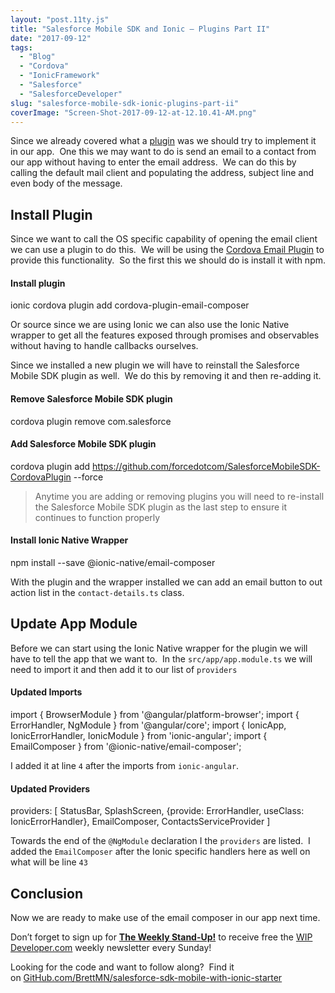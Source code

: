 ```yaml
---
layout: "post.11ty.js"
title: "Salesforce Mobile SDK and Ionic – Plugins Part II"
date: "2017-09-12"
tags: 
  - "Blog"
  - "Cordova"
  - "IonicFramework"
  - "Salesforce"
  - "SalesforceDeveloper"
slug: "salesforce-mobile-sdk-ionic-plugins-part-ii"
coverImage: "Screen-Shot-2017-09-12-at-12.10.41-AM.png"
---
```


Since we already covered what a [plugin](https://wipdeveloper.wpcomstaging.com/2017/09/04/salesforce-mobile-sdk-ionic-plugins/) was we should try to implement it in our app.  One this we may want to do is send an email to a contact from our app without having to enter the email address.  We can do this by calling the default mail client and populating the address, subject line and even body of the message.

## Install Plugin

Since we want to call the OS specific capability of opening the email client we can use a plugin to do this.  We will be using the [Cordova Email Plugin](https://www.npmjs.com/package/cordova-plugin-email-composer) to provide this functionality.  So the first this we should do is install it with npm.

#### Install plugin

ionic cordova plugin add cordova-plugin-email-composer

Or source since we are using Ionic we can also use the Ionic Native wrapper to get all the features exposed through promises and observables without having to handle callbacks ourselves.

Since we installed a new plugin we will have to reinstall the Salesforce Mobile SDK plugin as well.  We do this by removing it and then re-adding it.

#### Remove Salesforce Mobile SDK plugin

cordova plugin remove com.salesforce

#### Add Salesforce Mobile SDK plugin

cordova plugin add https://github.com/forcedotcom/SalesforceMobileSDK-CordovaPlugin --force

> Anytime you are adding or removing plugins you will need to re-install the Salesforce Mobile SDK plugin as the last step to ensure it continues to function properly

#### Install Ionic Native Wrapper

npm install --save @ionic-native/email-composer

With the plugin and the wrapper installed we can add an email button to out action list in the `contact-details.ts` class.

## Update App Module

Before we can start using the Ionic Native wrapper for the plugin we will have to tell the app that we want to.  In the `src/app/app.module.ts` we will need to import it and then add it to our list of `providers`

#### Updated Imports

import { BrowserModule } from '@angular/platform-browser';
import { ErrorHandler, NgModule } from '@angular/core';
import { IonicApp, IonicErrorHandler, IonicModule } from 'ionic-angular';
import { EmailComposer } from '@ionic-native/email-composer';

I added it at line `4` after the imports from `ionic-angular`.

#### Updated Providers

providers: \[
  StatusBar,
  SplashScreen,
  {provide: ErrorHandler, useClass: IonicErrorHandler},
  EmailComposer,
  ContactsServiceProvider
\]

Towards the end of the `@NgModule` declaration I the `providers` are listed.  I added the `EmailComposer` after the Ionic specific handlers here as well on what will be line `43`

## Conclusion

Now we are ready to make use of the email composer in our app next time.

Don’t forget to sign up for [**The Weekly Stand-Up!**](https://wipdeveloper.wpcomstaging.com/newsletter/) to receive free the [WIP Developer.com](https://wipdeveloper.wpcomstaging.com/) weekly newsletter every Sunday!

Looking for the code and want to follow along?  Find it on [GitHub.com/BrettMN/salesforce-sdk-mobile-with-ionic-starter](https://github.com/BrettMN/salesforce-sdk-mobile-with-ionic-starter)
